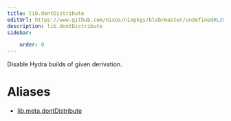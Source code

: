 ```yaml
---
title: lib.dontDistribute
editUrl: https://www.github.com/nixos/nixpkgs/blob/master/undefined#L28C20
description: lib.dontDistribute
sidebar:

    order: 8
---
```


Disable Hydra builds of given derivation.


# Aliases

- [lib.meta.dontDistribute](/nix-doc-comments/reference/lib/meta/lib-meta-dontdistribute)


